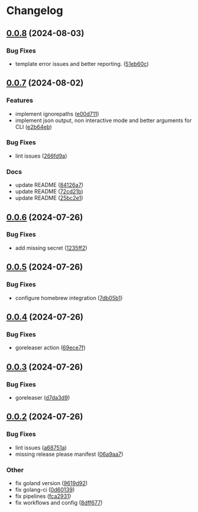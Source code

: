 # Changelog

## [0.0.8](https://github.com/gchiesa/ska/compare/v0.0.7...v0.0.8) (2024-08-03)


### Bug Fixes

* template error issues and better reporting. ([51eb60c](https://github.com/gchiesa/ska/commit/51eb60c95a0f4cfbd601d398ac94b17f36d134a2))

## [0.0.7](https://github.com/gchiesa/ska/compare/v0.0.6...v0.0.7) (2024-08-02)


### Features

* implement ignorepaths ([e00d711](https://github.com/gchiesa/ska/commit/e00d7117411743b80c0e54bd9ae706dc81451375))
* implement json output, non interactive mode and better arguments for CLI ([e2b64eb](https://github.com/gchiesa/ska/commit/e2b64eb2fdadc9dd720c5a9216d38f39d1204a1c))


### Bug Fixes

* lint issues ([266fd9a](https://github.com/gchiesa/ska/commit/266fd9af7cf40986d7eb5025fe03638eaf6f6e45))


### Docs

* update README ([84126a7](https://github.com/gchiesa/ska/commit/84126a7e5fa7b87227bdeb774ec89a2d924ec72e))
* update README ([72cd21b](https://github.com/gchiesa/ska/commit/72cd21b646c10238be0e79521a20f0e7eda8decb))
* update README ([25bc2e1](https://github.com/gchiesa/ska/commit/25bc2e10b5541300c7046e55ebbf44a66594ba90))

## [0.0.6](https://github.com/gchiesa/ska/compare/v0.0.5...v0.0.6) (2024-07-26)


### Bug Fixes

* add missing secret ([1235ff2](https://github.com/gchiesa/ska/commit/1235ff296936534285f89f1a98790e01e739fb15))

## [0.0.5](https://github.com/gchiesa/ska/compare/v0.0.4...v0.0.5) (2024-07-26)


### Bug Fixes

* configure homebrew integration ([7db05b1](https://github.com/gchiesa/ska/commit/7db05b1e35ecf3d799b6fa05fbd115f25aa0aa40))

## [0.0.4](https://github.com/gchiesa/ska/compare/v0.0.3...v0.0.4) (2024-07-26)


### Bug Fixes

* goreleaser action ([69ece7f](https://github.com/gchiesa/ska/commit/69ece7feddb1def0e6fc27cb3c8ed0db7aabe3cd))

## [0.0.3](https://github.com/gchiesa/ska/compare/v0.0.2...v0.0.3) (2024-07-26)


### Bug Fixes

* goreleaser ([d7da3d9](https://github.com/gchiesa/ska/commit/d7da3d98a2c80134ae86a53ef1b8ed8fbae9b020))

## [0.0.2](https://github.com/gchiesa/ska/compare/v0.0.1...v0.0.2) (2024-07-26)


### Bug Fixes

* lint issues ([a68751a](https://github.com/gchiesa/ska/commit/a68751a2996a710df5850d6bbe76f6afb00f5a6c))
* missing release please manifest ([06a9aa7](https://github.com/gchiesa/ska/commit/06a9aa7d617dba30099e59ea49534df3934233dc))


### Other

* fix goland version ([9619d92](https://github.com/gchiesa/ska/commit/9619d921ad045e0278e53d72bb271fec3b30b0d4))
* fix golang-ci ([0d60139](https://github.com/gchiesa/ska/commit/0d601394f418c2285cd5acabb7742fd04d730dab))
* fix pipelines ([fca2931](https://github.com/gchiesa/ska/commit/fca29314f2a9f6fb28f42716d254c085fa7f99a3))
* fix workflows and config ([8dff677](https://github.com/gchiesa/ska/commit/8dff6770235a69f6fcda5a0a9811cedaaf0473ac))
